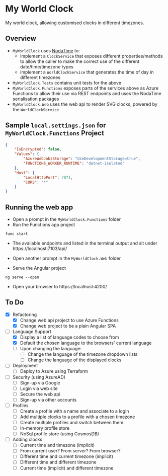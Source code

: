 # My World Clock

My world clock, allowing customised clocks in different timezones.

## Overview

- `MyWorldClock` uses [NodaTime](https://nodatime.org/) to:
  - implement a `ClockService` that exposes different properties/methods to allow the caller to make the correct use of the different date/time/timezone types
  - implement a `WorldClockService` that generates the time of day in different timezones
- `MyWorldClock.Tests` contains unit tests for the above
- `MyWorldClock.Functions` exposes parts of the services above as Azure Functions to allow their use via REST endpoints and uses the NodaTime serialisation packages
- `MyWorldClock.Web` uses the web api to render SVG clocks, powered by the `WorldClockService`

## Sample `local.settings.json` for `MyWorldClock.Functions` Project

```json
{
    "IsEncrypted": false,
    "Values": {
        "AzureWebJobsStorage": "UseDevelopmentStorage=true",
        "FUNCTIONS_WORKER_RUNTIME": "dotnet-isolated"
    },
    "Host": {
        "LocalHttpPort": 7071,
        "CORS": "*"
    }
}
```

## Running the web app
- Open a prompt in the `MyWorldClock.Functions` folder
- Run the Functions app project
```
func start
```
- The available endpoints and listed in the terminal output and sit under https://localhost:7103/api/


- Open another prompt in the `MyWorldClock.Web` folder
- Serve the Angular project
```
ng serve --open
```
- Open your browser to https://localhost:4200/

## To Do
- [x] Refactoring
  - [x] Change web api project to use Azure Functions
  - [x] Change web project to be a plain Angular SPA
- [ ] Language Support
  - [x] Display a list of language codes to choose from
  - [x] Default the chosen language to the browsers' current language
  - [ ] Upon changing the language:
    - [ ] Change the language of the timezone dropdown lists
    - [ ] Change the language of the displayed clocks
- [ ] Deployment
  - [ ] Deploy to Azure using Terraform
- [ ] Security (using AzureAD)
  - [ ] Sign-up via Google
  - [ ] Login via web site
  - [ ] Secure the web api
  - [ ] Sign-up via other accounts
- [ ] Profiles
  - [ ] Create a profile with a name and associate to a login
  - [ ] Add multiple clocks to a profile with a chosen timezone
  - [ ] Create multiple profiles and switch between them
  - [ ] In-memory profile store
  - [ ] NoSql profile store (using CosmosDB)
- [ ] Adding clocks
  - [ ] Current time and timezone (implicit)
  - [ ] From current user? From server? From browser?
  - [ ] Different time and current timezone (implicit)
  - [ ] Different time and different timezone
  - [ ] Current time (implicit) and different timezone
